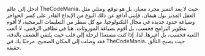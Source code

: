ادخل إلى عالم TheCodeMania، حيث لا يعد التميز مجرد معيار، بل هو توقع. ومثلي مثل العقل المدبر بول هيمان، فإنني أدافع عن ذلك النوع من الإبداع القادر على كسر الحواجز وصياغة حدود جديدة في مجال التكنولوجيا. مع كل سطر من التعليمات البرمجية، لا أقوم بتطوير البرامج فحسب، بل أقوم بصياغة الموروثات. هنا في نطاقي الرقمي، لا ألعب اللعبة فحسب، بل أغيرها. لذا، إذا كنت مستعدًا لرحلة إلى قلب حيث يلتقي الشغف بالدقة، فقد وصلت إلى المكان الصحيح. مرحبًا بك في TheCodeMania، حيث يصبح التألق حقيقة.
